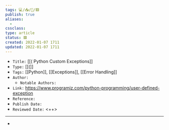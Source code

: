 ```yaml
---
tags: 💻️/📥️/📰️/🟥️
publish: true
aliases:
  - 
cssclass: 
type: article
status: 🟥️
created: 2022-01-07 1711
updated: 2022-01-07 1711
---
```


- `Title:` [[( Python Custom Exceptions]]
- `Type:` [[(]]
- `Tags:` [[Python]], [[Exceptions]], [[Error Handling]]
- `Author:` 
	- `Notable Authors:` 
- `Link:` <https://www.programiz.com/python-programming/user-defined-exception>
- `Reference:` 
- `Publish Date:` 
- `Reviewed Date:` <++>

---

- 

